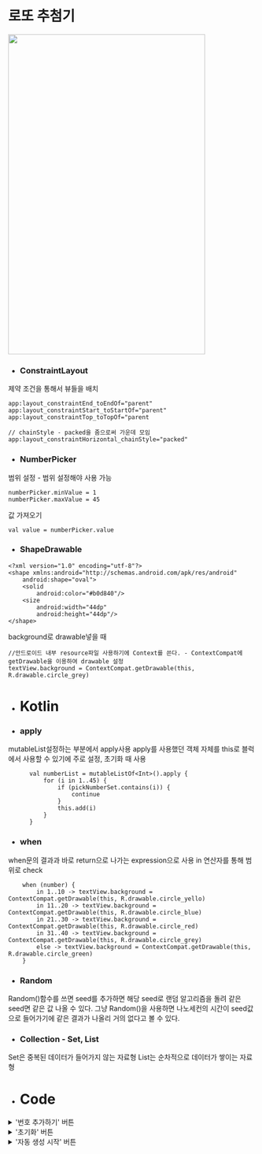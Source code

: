 # 로또 추첨기 
<img src = "https://user-images.githubusercontent.com/50662636/126033878-30653fb9-9b97-44b9-96fb-73df280eacd5.png" width = "400" height = "650"/>

- ### ConstraintLayout
제약 조건을 통해서 뷰들을 배치

```
app:layout_constraintEnd_toEndOf="parent"
app:layout_constraintStart_toStartOf="parent"
app:layout_constraintTop_toTopOf="parent

// chainStyle - packed을 줌으로써 가운데 모임
app:layout_constraintHorizontal_chainStyle="packed"

```

- ### NumberPicker
범위 설정 - 범위 설정해야 사용 가능 
```
numberPicker.minValue = 1
numberPicker.maxValue = 45
```
값 가져오기  
```
val value = numberPicker.value
```

- ### ShapeDrawable
```
<?xml version="1.0" encoding="utf-8"?>
<shape xmlns:android="http://schemas.android.com/apk/res/android"
    android:shape="oval">
    <solid
        android:color="#b0d840"/>
    <size
        android:width="44dp"
        android:height="44dp"/>
</shape>
```

background로 drawable넣을 때
```
//안드로이드 내부 resource파일 사용하기에 Context를 쓴다. - ContextCompat에 getDrawable을 이용하여 drawable 설정
textView.background = ContextCompat.getDrawable(this, R.drawable.circle_grey)
```
- # Kotlin
- ### apply
mutableList설정하는 부분에서 apply사용
apply를 사용했던 객체 자체를 this로 블럭에서 사용할 수 있기에 주로 설정, 초기화 때 사용
```
      val numberList = mutableListOf<Int>().apply {
          for (i in 1..45) {
              if (pickNumberSet.contains(i)) {
                  continue
              }
              this.add(i)
          }
      }
```

- ### when
when문의 결과과 바로 return으로 나가는 expression으로 사용
in 연산자를 통해 범위로 check
```
    when (number) {
        in 1..10 -> textView.background = ContextCompat.getDrawable(this, R.drawable.circle_yello)
        in 11..20 -> textView.background = ContextCompat.getDrawable(this, R.drawable.circle_blue)
        in 21..30 -> textView.background = ContextCompat.getDrawable(this, R.drawable.circle_red)
        in 31..40 -> textView.background = ContextCompat.getDrawable(this, R.drawable.circle_grey)
        else -> textView.background = ContextCompat.getDrawable(this, R.drawable.circle_green)
    }
```
- ### Random
Random()함수를 쓰면 seed를 추가하면 해당 seed로 랜덤 알고리즘을 돌려 같은 seed면 같은 값 나올 수 있다. 
그냥 Random()을 사용하면 나노세컨의 시간이 seed값으로 들어가기에 같은 결과가 나올리 거의 없다고 볼 수 있다. 

- ### Collection - Set, List
Set은 중복된 데이터가 들어가지 않는 자료형
List는 순차적으로 데이터가 쌓이는 자료형

- # Code
<details>
  <summary>'번호 추가하기' 버튼</summary>
  
  ```
  // 상단 초기화 
    private val addButton: Button by lazy {
        findViewById(R.id.addButton)
    }
  
  //번호 추가하기 버튼 동작
    private fun initAddButton() {
        addButton.setOnClickListener {
            if (didRun) {
                Toast.makeText(this, "초기화 후에 시도해주세요. ", Toast.LENGTH_SHORT).show()
                return@setOnClickListener
            }

            if (pickNumberSet.size >= 6) {
                Toast.makeText(this, "번호는 여섯 개까지 선택할 수 있습니다. ", Toast.LENGTH_SHORT).show()
                return@setOnClickListener
            }

            if (pickNumberSet.contains(numberPicker.value)) {
                Toast.makeText(this, "이미 선택한 번호입니다. ", Toast.LENGTH_SHORT).show()
                return@setOnClickListener
            }

            val textView = numberTextViewList[pickNumberSet.size]
            textView.isVisible = true
            textView.text = numberPicker.value.toString()

            setNumberBackground(numberPicker.value, textView)

            pickNumberSet.add(numberPicker.value)

        }
    }
  ```
</details>
<details>
  <summary>'초기화' 버튼</summary>
  
  ```
  // 상단 초기화 
  private val clearButton: Button by lazy {
          findViewById(R.id.clearButton)
      }
  
  //초기화 버튼 동작
  private fun initClearButton() {
    clearButton.setOnClickListener {
        pickNumberSet.clear()
        numberTextViewList.forEach {
            it.isVisible = false
        }
        didRun = false

      }
  }
  ```
</details>
<details>
  <summary>'자동 생성 시작' 버튼</summary>
  
  ```
  // 상단 초기화 
    private val runButton: Button by lazy {
        findViewById(R.id.runButton)
    }
  
  //자동 추첨 버튼 동작
    private fun initRunButton() {
        runButton.setOnClickListener {
            didRun = true
            val list = getRandomNumber()

            list.forEachIndexed { index, number ->
                val textView = numberTextViewList[index]
                textView.text = number.toString()
                textView.isVisible = true
                setNumberBackground(number, textView)

            }
        }
    }
  
  //번호 가져오기
    private fun getRandomNumber(): List<Int> {
        val numberList = mutableListOf<Int>().apply {
            for (i in 1..45) {
                if (pickNumberSet.contains(i)) {
                    continue
                }
                this.add(i)
            }
        }

        numberList.shuffle()

        val newList = pickNumberSet.toList() + numberList.subList(0, 6 - pickNumberSet.size)
        return newList.sorted()
    }
  ```
</details>
